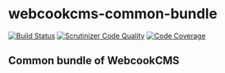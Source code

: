 # webcookcms-common-bundle

[![Build Status](https://travis-ci.org/ufik/webcookcms-common-bundle.svg?branch=master)](https://travis-ci.org/ufik/webcookcms-common-bundle)
[![Scrutinizer Code Quality](https://scrutinizer-ci.com/g/ufik/webcookcms-common-bundle/badges/quality-score.png?b=master)](https://scrutinizer-ci.com/g/ufik/webcookcms-common-bundle/?branch=master)
[![Code Coverage](https://scrutinizer-ci.com/g/ufik/webcookcms-common-bundle/badges/coverage.png?b=master)](https://scrutinizer-ci.com/g/ufik/webcookcms-common-bundle/?branch=master)

Common bundle of WebcookCMS
---


